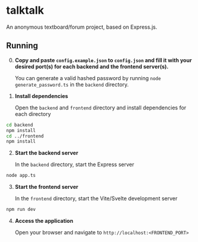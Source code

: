 # talktalk

An anonymous textboard/forum project, based on Express.js.

## Running

0. **Copy and paste `config.example.json` to `config.json` and fill it with your desired port(s) for each backend and the frontend server(s).**
   
   You can generate a valid hashed password by running `node generate_password.ts` in the `backend` directory.

1. **Install dependencies**

   Open the `backend` and `frontend` directory and install dependencies for each directory

```sh
cd backend
npm install
cd ../frontend
npm install
```

2. **Start the backend server**

   In the `backend` directory, start the Express server

```sh
node app.ts
```

3. **Start the frontend server**

   In the `frontend` directory, start the Vite/Svelte development server

```sh
npm run dev
```

4. **Access the application**

   Open your browser and navigate to `http://localhost:<FRONTEND_PORT>`

